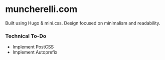 # muncherelli.com
Built using Hugo & mini.css.  Design focused on minimalism and readability.

### Technical To-Do
* Implement PostCSS
* Implement Autoprefix